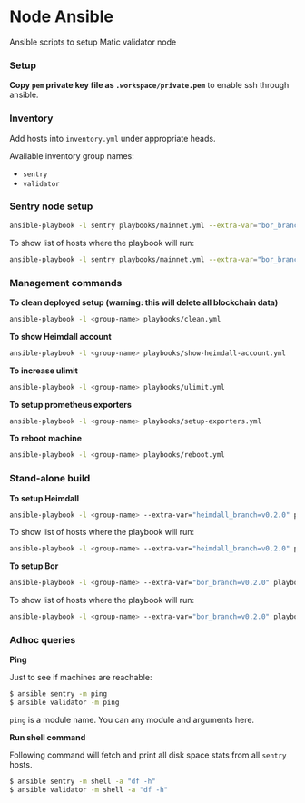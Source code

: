 # Node Ansible

Ansible scripts to setup Matic validator node

### Setup

**Copy `pem` private key file as `.workspace/private.pem`** to enable ssh through ansible.

### Inventory

Add hosts into `inventory.yml` under appropriate heads.

Available inventory group names:

* `sentry`
* `validator`

### Sentry node setup

```bash
ansible-playbook -l sentry playbooks/mainnet.yml --extra-var="bor_branch=v0.2.0 heimdall_branch=v0.2.0 mainnet_version=mainnet-v1 node_type=sentry/sentry"
```

To show list of hosts where the playbook will run:

```bash
ansible-playbook -l sentry playbooks/mainnet.yml --extra-var="bor_branch=v0.2.0 heimdall_branch=v0.2.0 mainnet_version=mainnet-v1 node_type=sentry/sentry" --list-hosts
```

### Management commands

**To clean deployed setup (warning: this will delete all blockchain data)**

```bash
ansible-playbook -l <group-name> playbooks/clean.yml
```

**To show Heimdall account**

```bash
ansible-playbook -l <group-name> playbooks/show-heimdall-account.yml
```

**To increase ulimit**

```bash
ansible-playbook -l <group-name> playbooks/ulimit.yml
```

**To setup prometheus exporters**

```bash
ansible-playbook -l <group-name> playbooks/setup-exporters.yml
```

**To reboot machine**

```bash
ansible-playbook -l <group-name> playbooks/reboot.yml
```

### Stand-alone build

**To setup Heimdall**

```bash
ansible-playbook -l <group-name> --extra-var="heimdall_branch=v0.2.0" playbooks/heimdall.yml
```

To show list of hosts where the playbook will run:

```bash
ansible-playbook -l <group-name> --extra-var="heimdall_branch=v0.2.0" playbooks/heimdall.yml --list-hosts
```

**To setup Bor**

```bash
ansible-playbook -l <group-name> --extra-var="bor_branch=v0.2.0" playbooks/bor.yml
```

To show list of hosts where the playbook will run:

```bash
ansible-playbook -l <group-name> --extra-var="bor_branch=v0.2.0" playbooks/bor.yml --list-hosts
```

### Adhoc queries

**Ping**

Just to see if machines are reachable:

```bash
$ ansible sentry -m ping
$ ansible validator -m ping
```

`ping` is a module name. You can any module and arguments here.

**Run shell command**

Following command will fetch and print all disk space stats from all `sentry` hosts.

```bash
$ ansible sentry -m shell -a "df -h"
$ ansible validator -m shell -a "df -h"
```